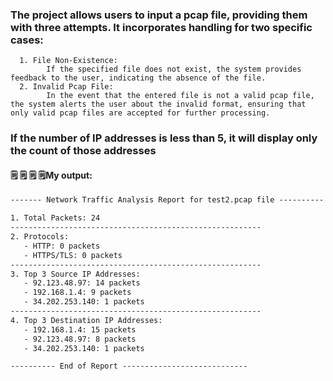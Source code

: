 ### The project allows users to input a pcap file, providing them with three attempts. It incorporates handling for two specific cases:

      1. File Non-Existence:
            If the specified file does not exist, the system provides feedback to the user, indicating the absence of the file.
      2. Invalid Pcap File:
            In the event that the entered file is not a valid pcap file, the system alerts the user about the invalid format, ensuring that only valid pcap files are accepted for further processing.

### If the number of IP addresses is less than 5, it will display only the count of those addresses


#### 🗒️ 🗒️ 🗒️ 🗒️My output:
```txt
------- Network Traffic Analysis Report for test2.pcap file ----------

1. Total Packets: 24
--------------------------------------------------------
2. Protocols:
   - HTTP: 0 packets
   - HTTPS/TLS: 0 packets
--------------------------------------------------------
3. Top 3 Source IP Addresses:
   - 92.123.48.97: 14 packets
   - 192.168.1.4: 9 packets
   - 34.202.253.140: 1 packets
--------------------------------------------------------
4. Top 3 Destination IP Addresses:
   - 192.168.1.4: 15 packets
   - 92.123.48.97: 8 packets
   - 34.202.253.140: 1 packets

---------- End of Report ---------------------------- 

```

